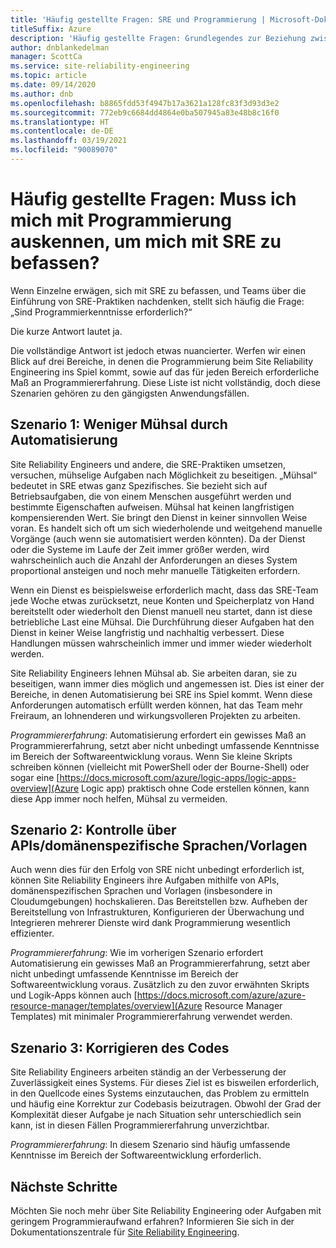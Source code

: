 ```yaml
---
title: 'Häufig gestellte Fragen: SRE und Programmierung | Microsoft-Dokumentation'
titleSuffix: Azure
description: 'Häufig gestellte Fragen: Grundlegendes zur Beziehung zwischen SRE (Site Reliability Engineering) und Programmierung'
author: dnblankedelman
manager: ScottCa
ms.service: site-reliability-engineering
ms.topic: article
ms.date: 09/14/2020
ms.author: dnb
ms.openlocfilehash: b8865fdd53f4947b17a3621a128fc83f3d93d3e2
ms.sourcegitcommit: 772eb9c6684dd4864e0ba507945a83e48b8c16f0
ms.translationtype: HT
ms.contentlocale: de-DE
ms.lasthandoff: 03/19/2021
ms.locfileid: "90089070"
---
```

# <a name="frequently-asked-questions-do-i-need-to-know-how-to-code-to-get-involved-with-sre"></a>Häufig gestellte Fragen: Muss ich mich mit Programmierung auskennen, um mich mit SRE zu befassen?

Wenn Einzelne erwägen, sich mit SRE zu befassen, und Teams über die Einführung von SRE-Praktiken nachdenken, stellt sich häufig die Frage: „Sind Programmierkenntnisse erforderlich?“

Die kurze Antwort lautet ja. 

Die vollständige Antwort ist jedoch etwas nuancierter. Werfen wir einen Blick auf drei Bereiche, in denen die Programmierung beim Site Reliability Engineering ins Spiel kommt, sowie auf das für jeden Bereich erforderliche Maß an Programmiererfahrung. Diese Liste ist nicht vollständig, doch diese Szenarien gehören zu den gängigsten Anwendungsfällen.

## <a name="scenario-1-removing-toil-through-automation"></a>Szenario 1: Weniger Mühsal durch Automatisierung

Site Reliability Engineers und andere, die SRE-Praktiken umsetzen, versuchen, mühselige Aufgaben nach Möglichkeit zu beseitigen. „Mühsal“ bedeutet in SRE etwas ganz Spezifisches. Sie bezieht sich auf Betriebsaufgaben, die von einem Menschen ausgeführt werden und bestimmte Eigenschaften aufweisen. Mühsal hat keinen langfristigen kompensierenden Wert. Sie bringt den Dienst in keiner sinnvollen Weise voran. Es handelt sich oft um sich wiederholende und weitgehend manuelle Vorgänge (auch wenn sie automatisiert werden könnten). Da der Dienst oder die Systeme im Laufe der Zeit immer größer werden, wird wahrscheinlich auch die Anzahl der Anforderungen an dieses System proportional ansteigen und noch mehr manuelle Tätigkeiten erfordern.

Wenn ein Dienst es beispielsweise erforderlich macht, dass das SRE-Team jede Woche etwas zurücksetzt, neue Konten und Speicherplatz von Hand bereitstellt oder wiederholt den Dienst manuell neu startet, dann ist diese betriebliche Last eine Mühsal. Die Durchführung dieser Aufgaben hat den Dienst in keiner Weise langfristig und nachhaltig verbessert. Diese Handlungen müssen wahrscheinlich immer und immer wieder wiederholt werden.

Site Reliability Engineers lehnen Mühsal ab. Sie arbeiten daran, sie zu beseitigen, wann immer dies möglich und angemessen ist. Dies ist einer der Bereiche, in denen Automatisierung bei SRE ins Spiel kommt. Wenn diese Anforderungen automatisch erfüllt werden können, hat das Team mehr Freiraum, an lohnenderen und wirkungsvolleren Projekten zu arbeiten.

*Programmiererfahrung*: Automatisierung erfordert ein gewisses Maß an Programmiererfahrung, setzt aber nicht unbedingt umfassende Kenntnisse im Bereich der Softwareentwicklung voraus. Wenn Sie kleine Skripts schreiben können (vielleicht mit PowerShell oder der Bourne-Shell) oder sogar eine [https://docs.microsoft.com/azure/logic-apps/logic-apps-overview](Azure Logic app) praktisch ohne Code erstellen können, kann diese App immer noch helfen, Mühsal zu vermeiden.

## <a name="scenario-2-control-through-apisdomain-specific-languages-dslstemplates"></a>Szenario 2: Kontrolle über APIs/domänenspezifische Sprachen/Vorlagen

Auch wenn dies für den Erfolg von SRE nicht unbedingt erforderlich ist, können Site Reliability Engineers ihre Aufgaben mithilfe von APIs, domänenspezifischen Sprachen und Vorlagen (insbesondere in Cloudumgebungen) hochskalieren. Das Bereitstellen bzw. Aufheben der Bereitstellung von Infrastrukturen, Konfigurieren der Überwachung und Integrieren mehrerer Dienste wird dank Programmierung wesentlich effizienter.

*Programmiererfahrung*: Wie im vorherigen Szenario erfordert Automatisierung ein gewisses Maß an Programmiererfahrung, setzt aber nicht unbedingt umfassende Kenntnisse im Bereich der Softwareentwicklung voraus. Zusätzlich zu den zuvor erwähnten Skripts und Logik-Apps können auch [https://docs.microsoft.com/azure/azure-resource-manager/templates/overview](Azure Resource Manager Templates) mit minimaler Programmiererfahrung verwendet werden.

## <a name="scenario-3-fixing-the-code"></a>Szenario 3: Korrigieren des Codes

Site Reliability Engineers arbeiten ständig an der Verbesserung der Zuverlässigkeit eines Systems. Für dieses Ziel ist es bisweilen erforderlich, in den Quellcode eines Systems einzutauchen, das Problem zu ermitteln und häufig eine Korrektur zur Codebasis beizutragen. Obwohl der Grad der Komplexität dieser Aufgabe je nach Situation sehr unterschiedlich sein kann, ist in diesen Fällen Programmiererfahrung unverzichtbar.

*Programmiererfahrung*: In diesem Szenario sind häufig umfassende Kenntnisse im Bereich der Softwareentwicklung erforderlich.


## <a name="next-steps"></a>Nächste Schritte

Möchten Sie noch mehr über Site Reliability Engineering oder Aufgaben mit geringem Programmieraufwand erfahren? Informieren Sie sich in der Dokumentationszentrale für [Site Reliability Engineering](../index.yml).

